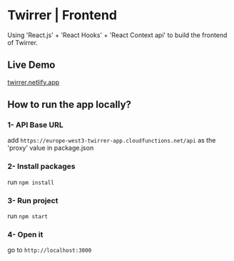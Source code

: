 # Twirrer | Frontend

Using 'React.js' + 'React Hooks' + 'React Context api' to build the frontend of Twirrer.

## Live Demo
[twirrer.netlify.app](https://twirrer.netlify.app/)

## How to run the app locally?

### 1- API Base URL
add `https://europe-west3-twirrer-app.cloudfunctions.net/api` as the 'proxy' value in package.json

### 2- Install packages
run `npm install`

### 3- Run project
run `npm start`

### 4- Open it
go to `http://localhost:3000`

